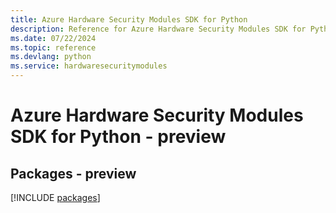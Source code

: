```yaml
---
title: Azure Hardware Security Modules SDK for Python
description: Reference for Azure Hardware Security Modules SDK for Python
ms.date: 07/22/2024
ms.topic: reference
ms.devlang: python
ms.service: hardwaresecuritymodules
---
```

# Azure Hardware Security Modules SDK for Python - preview
## Packages - preview
[!INCLUDE [packages](hardware-security-modules-index.md)]